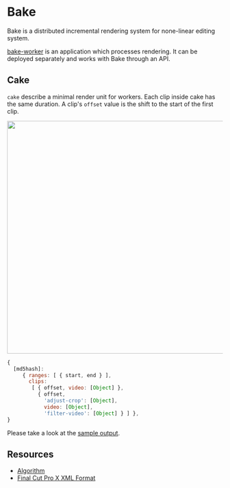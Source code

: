 # Bake

Bake is a distributed incremental rendering system for none-linear editing system.

[bake-worker](https://github.com/zzq889/bake-worker) is an application which processes rendering. It can be deployed separately and works with Bake through an API.

## Cake

`cake` describe a minimal render unit for workers. Each clip inside cake has the same duration. A clip's `offset` value is the shift to the start of the first clip.

<img src="https://cloud.githubusercontent.com/assets/685488/18865969/67da666a-84d0-11e6-9f77-8c98f729f050.png" width="544">

```javascript
{
  [md5hash]: 
     { ranges: [ { start, end } ],
       clips:
        [ { offset, video: [Object] },
          { offset,
            'adjust-crop': [Object],
            video: [Object],
            'filter-video': [Object] } ] },
}
```

Please take a look at the [sample output](https://gist.github.com/zzq889/c639c423425ce4835092b6661f1f77e8).

## Resources

- [Algorithm](https://drive.google.com/open?id=1WyTdW3FhxeHdlc-loAnqd5VzO0-PBm-ME2XNACtRjrU)
- [Final Cut Pro X XML Format](https://developer.apple.com/library/content/documentation/FinalCutProX/Reference/FinalCutProXXMLFormat/Introduction/Introduction.html)
